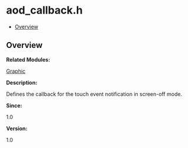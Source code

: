 # aod\_callback.h<a name="EN-US_TOPIC_0000001055078099"></a>

-   [Overview](#section2125803361165626)

## **Overview**<a name="section2125803361165626"></a>

**Related Modules:**

[Graphic](graphic.md)

**Description:**

Defines the callback for the touch event notification in screen-off mode. 

**Since:**

1.0

**Version:**

1.0

